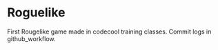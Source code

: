 # Roguelike

First Rougelike game made in codecool training classes.
Commit logs in github_workflow.
